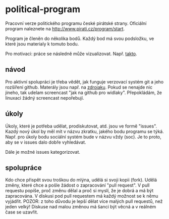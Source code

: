 political-program
=================

Pracovní verze politického programu české pirátské strany.
Oficiální program naleznete na http://www.pirati.cz/program/start.

Program je členěn do několika bodů. Každý bod má svou podsložku, ve které jsou materialy k tomuto bodu.

Pro motivaci: práce se následně může vizualizovat. Např. [takto](http://www.youtube.com/watch?v=ylB4f59lCpI).

návod
-----
Pro aktivní spolupráci je třeba vědět, jak funguje verzovací systém git a jeho rozšíření github.
Materály jsou např. na [zdrojaku](http://www.zdrojak.cz/zpravicky/git-immersion-vas-zasveti-do-gitu-behem-nekolik-minut/).
Pokud se nenajde nic jineho, tak udelam screencast "jak na github pro widlaky".
Přepokládám, že linuxaci žádný screencast nepořebují.

úkoly
-----
Úkoly, které je potřeba udělat, prodiskutovat, atd. jsou ve formě "issues".
Kazdý nový úkol by měl mít v názvu zkratku, jakého bodu programu se týká.
Např. pro úkoly bodu sociální systém bude v názvu vždy (soc).
Je to proto, aby se v issues dalo dobře vyhledávat.

Dále je možné issues kategorizovat.

spolupráce
----------
Kdo chce přispět svou troškou do mlýna, udělá si svoji kopii (fork).
Udělá změny, které chce a pošle žádost o zapracování "pull request".
V pull requestu popíše, proč změnu dělal a proč si myslí, že je dobrá a má být zapracována.
V diskusi pod pull requestem má každý možnost se k němu vyjádřit.
POZOR: z toho důvodu je lepší dělat více malých pull requestů, než jeden velký!
Diskuse nad malou změnou má šanci být věcná a v reálném čase se uzavřit.

